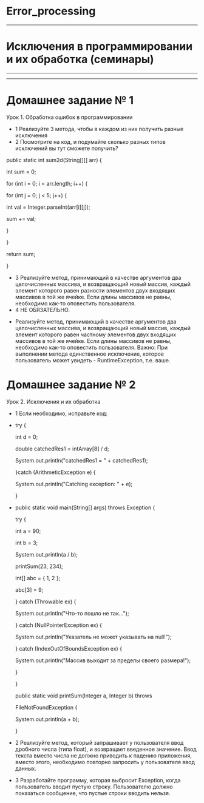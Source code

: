 # **Error_processing**
 
---

# **Исключения в программировании и их обработка (семинары)**
---
--- 

# **Домашнее задание № 1**

Урок 1. Обработка ошибок в программировании

* 1 Реализуйте 3 метода, чтобы в каждом из них получить разные исключения
* 2 Посмотрите на код, и подумайте сколько разных типов исключений вы тут сможете получить?

public static int sum2d(String[][] arr) {

int sum = 0;

for (int i = 0; i < arr.length; i++) {

for (int j = 0; j < 5; j++) {

int val = Integer.parseInt(arr[i][j]);

sum += val;

}

}

return sum;

}

* 3 Реализуйте метод, принимающий в качестве аргументов два целочисленных массива, и возвращающий новый массив, каждый элемент которого равен разности элементов двух входящих массивов в той же ячейке. Если длины массивов не равны, необходимо как-то оповестить пользователя.
* 4 НЕ ОБЯЗАТЕЛЬНО.
-  Реализуйте метод, принимающий в качестве аргументов два целочисленных массива, и возвращающий новый массив, каждый элемент которого равен частному элементов двух входящих массивов в той же ячейке. Если длины массивов не равны, необходимо как-то оповестить пользователя. Важно: При выполнении метода единственное исключение, которое пользователь может увидеть - RuntimeException, т.е. ваше.

# **Домашнее задание № 2**
Урок 2. Исключения и их обработка

* 1
Если необходимо, исправьте код:
-   try {

    int d = 0;

    double catchedRes1 = intArray[8] / d;

    System.out.println("catchedRes1 = " + catchedRes1);

    }catch (ArithmeticException e) {

    System.out.println("Catching exception: " + e);

    }



-   public static void main(String[] args) throws Exception {

    try {

    int a = 90;

    int b = 3;

    System.out.println(a / b);

    printSum(23, 234);

    int[] abc = { 1, 2 };

    abc[3] = 9;

    } catch (Throwable ex) {

    System.out.println("Что-то пошло не так...");

    } catch (NullPointerException ex) {

    System.out.println("Указатель не может указывать на null!");

    } catch (IndexOutOfBoundsException ex) {

    System.out.println("Массив выходит за пределы своего размера!");

    }

    }

    public static void printSum(Integer a, Integer b) throws

     FileNotFoundException {

    System.out.println(a + b);
    
    }

* 2 Реализуйте метод, который запрашивает у пользователя ввод дробного числа (типа float), и возвращает введенное значение. Ввод текста вместо числа не должно приводить к падению приложения, вместо этого, необходимо повторно запросить у пользователя ввод данных.

* 3 Разработайте программу, которая выбросит Exception, когда пользователь вводит пустую строку. Пользователю должно показаться сообщение, что пустые строки вводить нельзя.